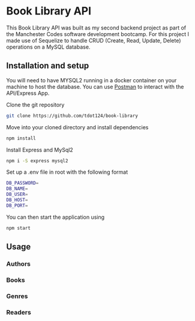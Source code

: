 # Book Library API

This Book Library API was built as my second backend project as part of the Manchester Codes software development bootcamp. For this project I made use of Sequelize to handle CRUD (Create, Read, Update, Delete) operations on a MySQL database.

## Installation and setup

You will need to have MYSQL2 running in a docker container on your machine to host the database. You can use [Postman](https://www.postman.org) to interact with the API/Express App.

Clone the git repository

```bash
git clone https://github.com/tdot124/book-library
```

Move into your cloned directory and install dependencies

```bash
npm install
```

Install Express and MySql2

```bash
npm i -S express mysql2
```

Set up a .env file in root with the following format

```bash
DB_PASSWORD=
DB_NAME=
DB_USER=
DB_HOST=
DB_PORT=
```

You can then start the application using

```bash
npm start
```

## Usage

### Authors

### Books

### Genres

### Readers
